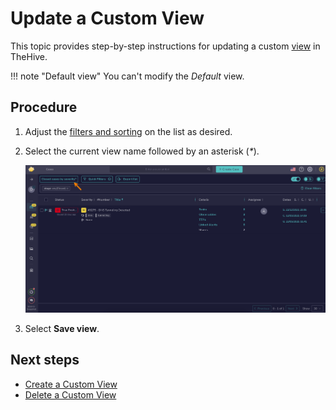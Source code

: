 # Update a Custom View

This topic provides step-by-step instructions for updating a custom [view](create-a-custom-view.md) in TheHive.

!!! note "Default view"
    You can't modify the *Default* view.

<h2>Procedure</h2>

1. Adjust the [filters and sorting](../about-filtering-and-sorting.md) on the list as desired.

2. Select the current view name followed by an asterisk (*\**).

    ![Current view](../../../images/user-guides/analyst-corner/current-view.png)

3. Select **Save view**.

<h2>Next steps</h2>

* [Create a Custom View](create-a-custom-view.md)
* [Delete a Custom View](delete-a-custom-view.md)